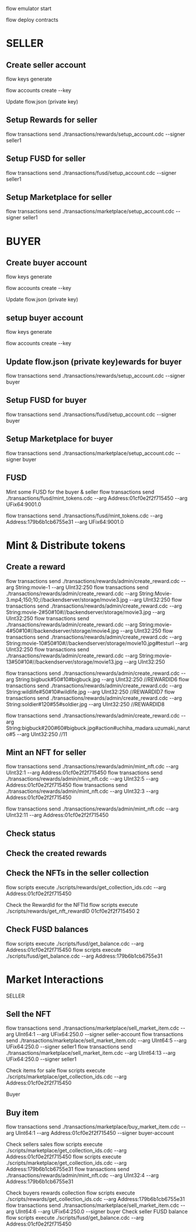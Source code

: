  flow emulator start

flow deploy contracts

SELLER 
======

Create seller account
---------------------
flow keys generate


flow accounts create --key <PUB KEY>

Update flow.json (private key)

Setup Rewards for seller
-----------------------
flow transactions send ./transactions/rewards/setup_account.cdc --signer seller1

Setup FUSD for seller
---------------------
flow transactions send ./transactions/fusd/setup_account.cdc --signer seller1

Setup Marketplace for seller
----------------------------
flow transactions send ./transactions/marketplace/setup_account.cdc --signer seller1

BUYER
=====

Create buyer account
--------------------
flow keys generate


flow accounts create --key <PUB KEY>

Update flow.json (private key)

setup buyer account
----------------------
flow keys generate


flow accounts create --key <PUB KEY>

Update flow.json (private key)ewards for buyer
-----------------------
flow transactions send ./transactions/rewards/setup_account.cdc --signer buyer

Setup FUSD for buyer
--------------------
flow transactions send ./transactions/fusd/setup_account.cdc --signer buyer

Setup Marketplace for buyer
---------------------------
flow transactions send ./transactions/marketplace/setup_account.cdc --signer buyer


FUSD
----
Mint some FUSD for the buyer & seller
flow transactions send ./transactions/fusd/mint_tokens.cdc --arg Address:01cf0e2f2f715450 --arg UFix64:9001.0

flow transactions send ./transactions/fusd/mint_tokens.cdc --arg Address:179b6b1cb6755e31 --arg UFix64:9001.0


Mint & Distribute tokens
========================
Create a reward
---------------
flow transactions send ./transactions/rewards/admin/create_reward.cdc --arg String:movie-1 --arg UInt32:250
flow transactions send ./transactions/rewards/admin/create_reward.cdc --arg String:Movie-3.mp4;150;10;//backendserver/storage/movie3.jpg --arg UInt32:250
flow transactions send ./transactions/rewards/admin/create_reward.cdc --arg String:movie-2#50#10#//backendserver/storage/movie3.jpg --arg UInt32:250
flow transactions send ./transactions/rewards/admin/create_reward.cdc --arg String:movie-4#50#10#//backendserver/storage/movie4.jpg --arg UInt32:250
flow transactions send ./transactions/rewards/admin/create_reward.cdc --arg String:movie-10#50#10#//backendserver/storage/movie10.jpg#testurl --arg UInt32:250
flow transactions send ./transactions/rewards/admin/create_reward.cdc --arg String:movie-13#50#10#//backendserver/storage/movie13.jpg --arg UInt32:250



flow transactions send ./transactions/rewards/admin/create_reward.cdc --arg String:bigbuck#50#10#bigbuck.jpg --arg UInt32:250                       //REWARDID6
flow transactions send ./transactions/rewards/admin/create_reward.cdc --arg String:wildlife#50#10#wildlife.jpg --arg UInt32:250						//REWARDID7
flow transactions send ./transactions/rewards/admin/create_reward.cdc --arg String:soldier#120#55#soldier.jpg --arg UInt32:250						//REWARDID8


flow transactions send ./transactions/rewards/admin/create_reward.cdc --arg String:bigbuck#200#60#bigbuck.jpg#action#uchiha_madara.uzumaki_naruto#5 --arg UInt32:250   //11


Mint an NFT for seller
----------------------
flow transactions send ./transactions/rewards/admin/mint_nft.cdc --arg UInt32:1 --arg Address:01cf0e2f2f715450
flow transactions send ./transactions/rewards/admin/mint_nft.cdc --arg UInt32:5 --arg Address:01cf0e2f2f715450
flow transactions send ./transactions/rewards/admin/mint_nft.cdc --arg UInt32:3 --arg Address:01cf0e2f2f715450

flow transactions send ./transactions/rewards/admin/mint_nft.cdc --arg UInt32:11 --arg Address:01cf0e2f2f715450


Check status
------------
Check the created rewards
-------------------------


Check the NFTs in the seller collection
---------------------------------------
flow scripts execute ./scripts/rewards/get_collection_ids.cdc --arg Address:01cf0e2f2f715450


Check the RewardId for the NFTId
flow scripts execute ./scripts/rewards/get_nft_rewardID 01cf0e2f2f715450 2

Check FUSD balances
-------------------
flow scripts execute ./scripts/fusd/get_balance.cdc --arg Address:01cf0e2f2f715450
flow scripts execute ./scripts/fusd/get_balance.cdc --arg Address:179b6b1cb6755e31

Market Interactions
===================

SELLER

Sell the NFT
------------
flow transactions send ./transactions/marketplace/sell_market_item.cdc --arg UInt64:1 --arg UFix64:250.0 --signer seller-account
flow transactions send ./transactions/marketplace/sell_market_item.cdc --arg UInt64:5 --arg UFix64:250.0 --signer seller1
flow transactions send ./transactions/marketplace/sell_market_item.cdc --arg UInt64:13 --arg UFix64:250.0 --signer seller1

Check items for sale
flow scripts execute ./scripts/marketplace/get_collection_ids.cdc --arg Address:01cf0e2f2f715450

Buyer

Buy item
--------
flow transactions send ./transactions/marketplace/buy_market_item.cdc --arg UInt64:1 --arg Address:01cf0e2f2f715450 --signer buyer-account

Check sellers sales
flow scripts execute ./scripts/marketplace/get_collection_ids.cdc --arg Address:01cf0e2f2f715450
flow scripts execute ./scripts/marketplace/get_collection_ids.cdc --arg Address:179b6b1cb6755e31
flow transactions send ./transactions/rewards/admin/mint_nft.cdc --arg UInt32:4 --arg Address:179b6b1cb6755e31

Check buyers rewards collection
flow scripts execute ./scripts/rewards/get_collection_ids.cdc --arg Address:179b6b1cb6755e31
flow transactions send ./transactions/marketplace/sell_market_item.cdc --arg UInt64:6 --arg UFix64:250.0 --signer buyer
Check seller FUSD balance
flow scripts execute ./scripts/fusd/get_balance.cdc --arg Address:01cf0e2f2f715450
